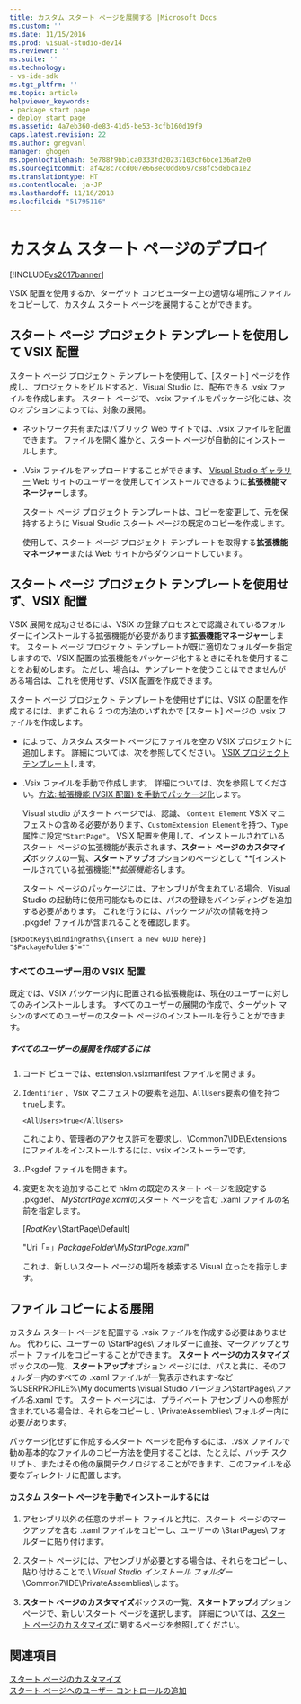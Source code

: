 ```yaml
---
title: カスタム スタート ページを展開する |Microsoft Docs
ms.custom: ''
ms.date: 11/15/2016
ms.prod: visual-studio-dev14
ms.reviewer: ''
ms.suite: ''
ms.technology:
- vs-ide-sdk
ms.tgt_pltfrm: ''
ms.topic: article
helpviewer_keywords:
- package start page
- deploy start page
ms.assetid: 4a7eb360-de83-41d5-be53-3cfb160d19f9
caps.latest.revision: 22
ms.author: gregvanl
manager: ghogen
ms.openlocfilehash: 5e788f9bb1ca0333fd20237103cf6bce136af2e0
ms.sourcegitcommit: af428c7ccd007e668ec0dd8697c88fc5d8bca1e2
ms.translationtype: HT
ms.contentlocale: ja-JP
ms.lasthandoff: 11/16/2018
ms.locfileid: "51795116"
---
```

# <a name="deploying-custom-start-pages"></a>カスタム スタート ページのデプロイ
[!INCLUDE[vs2017banner](../includes/vs2017banner.md)]

VSIX 配置を使用するか、ターゲット コンピューター上の適切な場所にファイルをコピーして、カスタム スタート ページを展開することができます。  
  
## <a name="vsix-deployment-by-using-the-start-page-project-template"></a>スタート ページ プロジェクト テンプレートを使用して VSIX 配置  
 スタート ページ プロジェクト テンプレートを使用して、[スタート] ページを作成し、プロジェクトをビルドすると、Visual Studio は、配布できる .vsix ファイルを作成します。 スタート ページで、.vsix ファイルをパッケージ化には、次のオプションによっては、対象の展開。  
  
- ネットワーク共有またはパブリック Web サイトでは、.vsix ファイルを配置できます。 ファイルを開く誰かと、スタート ページが自動的にインストールします。  
  
- .Vsix ファイルをアップロードすることができます、 [Visual Studio ギャラリー](http://go.microsoft.com/fwlink/?LinkID=123847) Web サイトのユーザーを使用してインストールできるように**拡張機能マネージャー**します。  
  
  スタート ページ プロジェクト テンプレートは、コピーを変更して、元を保持するように Visual Studio スタート ページの既定のコピーを作成します。  
  
  使用して、スタート ページ プロジェクト テンプレートを取得する**拡張機能マネージャー**または Web サイトからダウンロードしています。  
  
## <a name="vsix-deployment-without-using-the-start-page-project-template"></a>スタート ページ プロジェクト テンプレートを使用せず、VSIX 配置  
 VSIX 展開を成功させるには、VSIX の登録プロセスとで認識されているフォルダーにインストールする拡張機能が必要があります**拡張機能マネージャー**します。 スタート ページ プロジェクト テンプレートが既に適切なフォルダーを指定しますので、VSIX 配置の拡張機能をパッケージ化するときにそれを使用することをお勧めします。 ただし、場合は、テンプレートを使うことはできませんがある場合は、これを使用せず、VSIX 配置を作成できます。  
  
 スタート ページ プロジェクト テンプレートを使用せずには、VSIX の配置を作成するには、まずこれら 2 つの方法のいずれかで [スタート] ページの .vsix ファイルを作成します。  
  
- によって、カスタム スタート ページにファイルを空の VSIX プロジェクトに追加します。 詳細については、次を参照してください。 [VSIX プロジェクト テンプレート](../extensibility/vsix-project-template.md)します。  
  
- .Vsix ファイルを手動で作成します。 詳細については、次を参照してください。[方法: 拡張機能 (VSIX 配置) を手動でパッケージ化](../misc/how-to-manually-package-an-extension-vsix-deployment.md)します。  
  
  Visual studio がスタート ページでは、認識、 `Content Element` VSIX マニフェストの含める必要があります、`CustomExtension Element`を持つ、`Type`属性に設定`"StartPage"`。 VSIX 配置を使用して、インストールされているスタート ページの拡張機能が表示されます、**スタート ページのカスタマイズ**ボックスの一覧、**スタートアップ**オプションのページとして **[インストールされている拡張機能]***拡張機能名*します。  
  
  スタート ページのパッケージには、アセンブリが含まれている場合、Visual Studio の起動時に使用可能なものには、パスの登録をバインディングを追加する必要があります。 これを行うには、パッケージが次の情報を持つ .pkgdef ファイルが含まれることを確認します。  
  
```  
[$RootKey$\BindingPaths\{Insert a new GUID here}]  
"$PackageFolder$"=""  
```  
  
### <a name="vsix-deployment-for-all-users"></a>すべてのユーザー用の VSIX 配置  
 既定では、VSIX パッケージ内に配置される拡張機能は、現在のユーザーに対してのみインストールします。 すべてのユーザーの展開の作成で、ターゲット マシンのすべてのユーザーのスタート ページのインストールを行うことができます。  
  
##### <a name="to-create-an-all-users-deployment"></a>すべてのユーザーの展開を作成するには  
  
1.  コード ビューでは、extension.vsixmanifest ファイルを開きます。  
  
2.  `Identifier` 、Vsix マニフェストの要素を追加、`AllUsers`要素の値を持つ`true`します。  
  
    ```  
    <AllUsers>true</AllUsers>  
    ```  
  
     これにより、管理者のアクセス許可を要求し、\Common7\IDE\Extensions にファイルをインストールするには、vsix インストーラーです。  
  
3.  .Pkgdef ファイルを開きます。  
  
4.  変更を次を追加することで hklm の既定のスタート ページを設定する .pkgdef、 *MyStartPage.xaml*のスタート ページを含む .xaml ファイルの名前を指定します。  
  
     [$RootKey$ \StartPage\Default]  
  
     "Uri「=」$PackageFolder$\\*MyStartPage.xaml*"  
  
     これは、新しいスタート ページの場所を検索する Visual 立ったを指示します。  
  
## <a name="file-copy-deployment"></a>ファイル コピーによる展開  
 カスタム スタート ページを配置する .vsix ファイルを作成する必要はありません。 代わりに、ユーザーの \StartPages\ フォルダーに直接、マークアップとサポート ファイルをコピーすることができます。 **スタート ページのカスタマイズ**ボックスの一覧、**スタートアップ**オプション ページには、パスと共に、そのフォルダー内のすべての .xaml ファイルが一覧表示されます-など %USERPROFILE%\My documents \visual Studio *バージョン*\StartPages\\*ファイル名*.xaml です。 スタート ページには、プライベート アセンブリへの参照が含まれている場合は、それらをコピーし、\PrivateAssemblies\ フォルダー内に 必要があります。  
  
 パッケージ化せずに作成するスタート ページを配布するには、.vsix ファイルで勧め基本的なファイルのコピー方法を使用することは、たとえば、バッチ スクリプト、またはその他の展開テクノロジすることができます、このファイルを必要なディレクトリに配置します。  
  
#### <a name="to-manually-install-a-custom-start-page"></a>カスタム スタート ページを手動でインストールするには  
  
1.  アセンブリ以外の任意のサポート ファイルと共に、スタート ページのマークアップを含む .xaml ファイルをコピーし、ユーザーの \StartPages\ フォルダーに貼り付けます。  
  
2.  スタート ページには、アセンブリが必要とする場合は、それらをコピーし、貼り付けることで.\\ *Visual Studio インストール フォルダー*\Common7\IDE\PrivateAssemblies\\します。  
  
3.  **スタート ページのカスタマイズ**ボックスの一覧、**スタートアップ**オプション ページで、新しいスタート ページを選択します。 詳細については、[スタート ページのカスタマイズ](../ide/customizing-the-start-page-for-visual-studio.md)に関するページを参照してください。  
  
## <a name="see-also"></a>関連項目  
 [スタート ページのカスタマイズ](../ide/customizing-the-start-page-for-visual-studio.md)   
 [スタート ページへのユーザー コントロールの追加](../extensibility/adding-user-control-to-the-start-page.md)

